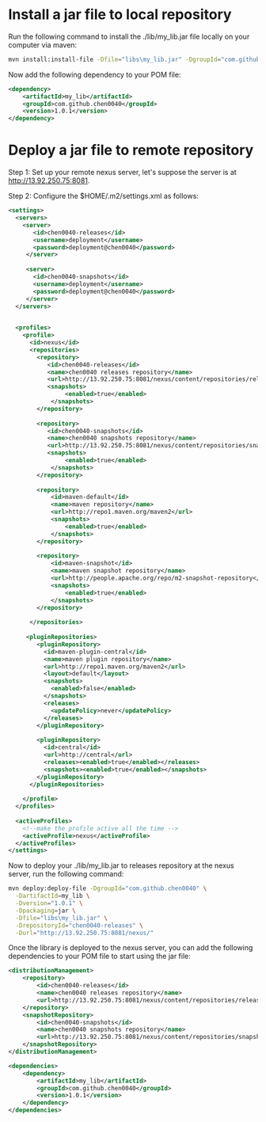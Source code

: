 # Install a jar file to local repository

Run the following command to install the ./lib/my_lib.jar file locally on your computer via maven:

```bash 
mvn install:install-file -Dfile="libs\my_lib.jar" -DgroupId="com.github.chen0040" -DartifactId=my_lib -Dversion="1.0.1" -Dpackaging=jar
```

Now add the following dependency to your POM file:

```xml
<dependency>
    <artifactId>my_lib</artifactId>
    <groupId>com.github.chen0040</groupId>
    <version>1.0.1</version>
</dependency>
```

# Deploy a jar file to remote repository 

Step 1: Set up your remote nexus server, let's suppose the server is at http://13.92.250.75:8081. 

Step 2: Configure the $HOME/.m2/settings.xml as follows:

```xml
<settings>
  <servers>
    <server>
       <id>chen0040-releases</id>
       <username>deployment</username>
       <password>deployment@chen0040</password>
     </server>
	 
	 <server>
       <id>chen0040-snapshots</id>
       <username>deployment</username>
       <password>deployment@chen0040</password>
     </server>
  </servers>

  
  <profiles>
    <profile>
      <id>nexus</id>
      <repositories>
		<repository>
		   <id>chen0040-releases</id>
		   <name>chen0040 releases repository</name>
		   <url>http://13.92.250.75:8081/nexus/content/repositories/releases</url>
		   <snapshots>
				<enabled>true</enabled>
			</snapshots>
		</repository>
		
		<repository>
		   <id>chen0040-snapshots</id>
		   <name>chen0040 snapshots repository</name>
		   <url>http://13.92.250.75:8081/nexus/content/repositories/snapshots</url>
		   <snapshots>
				<enabled>true</enabled>
			</snapshots>
		</repository>
		
		<repository>
			<id>maven-default</id>
			<name>maven repository</name>
			<url>http://repo1.maven.org/maven2</url>
			<snapshots>
				<enabled>true</enabled>
			</snapshots>
		</repository>
		
		<repository>
			<id>maven-snapshot</id>
			<name>maven snapshot repository</name>
			<url>http://people.apache.org/repo/m2-snapshot-repository</url>
			<snapshots>
				<enabled>true</enabled>
			</snapshots>
		</repository>
		
      </repositories>
	  
     <pluginRepositories>
	    <pluginRepository>
		  <id>maven-plugin-central</id>
		  <name>maven plugin repository</name>
		  <url>http://repo1.maven.org/maven2</url>
		  <layout>default</layout>
		  <snapshots>
			<enabled>false</enabled>
		  </snapshots>
		  <releases>
			<updatePolicy>never</updatePolicy>
		  </releases>
		</pluginRepository>
	
        <pluginRepository>
          <id>central</id>
          <url>http://central</url>
          <releases><enabled>true</enabled></releases>
          <snapshots><enabled>true</enabled></snapshots>
        </pluginRepository>
      </pluginRepositories>
	  
    </profile>
  </profiles>
  
  <activeProfiles>
    <!--make the profile active all the time -->
    <activeProfile>nexus</activeProfile>
  </activeProfiles>
</settings>
```

Now to deploy your ./lib/my_lib.jar to releases repository at the nexus server, run the following command:

```bash 
mvn deploy:deploy-file -DgroupId="com.github.chen0040" \
  -DartifactId=my_lib \
  -Dversion="1.0.1" \
  -Dpackaging=jar \
  -Dfile="libs\my_lib.jar" \
  -DrepositoryId="chen0040-releases" \
  -Durl="http://13.92.250.75:8081/nexus/"
```

Once the library is deployed to the nexus server, you can add the following dependencies to your POM file to start using the jar file:

```xml 
<distributionManagement>
	<repository>
		<id>chen0040-releases</id>
		<name>chen0040 releases repository</name>
		<url>http://13.92.250.75:8081/nexus/content/repositories/releases</url>
	</repository>
	<snapshotRepository>
		<id>chen0040-snapshots</id>
		<name>chen0040 snapshots repository</name>
		<url>http://13.92.250.75:8081/nexus/content/repositories/snapshots</url>
	</snapshotRepository>
</distributionManagement>

<dependencies>
	<dependency>
		<artifactId>my_lib</artifactId>
		<groupId>com.github.chen0040</groupId>
		<version>1.0.1</version>
	</dependency>
</dependencies>
```
